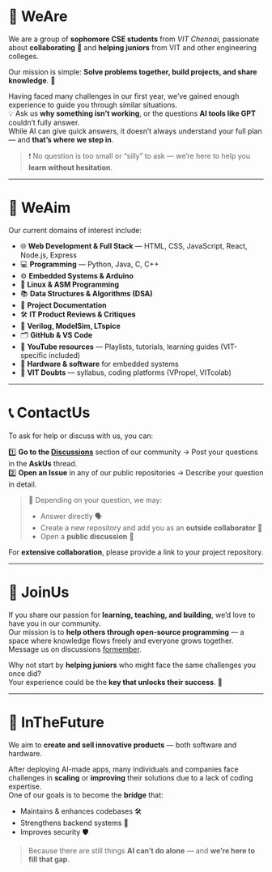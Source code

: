 # 🌟 WeAre  
We are a group of **sophomore CSE students** from *VIT Chennai*, passionate about **collaborating** 🤝 and **helping juniors** from VIT and other engineering colleges.  

Our mission is simple: **Solve problems together, build projects, and share knowledge**. 🚀  

Having faced many challenges in our first year, we’ve gained enough experience to guide you through similar situations.  
💡 Ask us **why something isn’t working**, or the questions **AI tools like GPT** couldn’t fully answer.  
While AI can give quick answers, it doesn’t always understand your full plan — and **that’s where we step in**.  

> ❗ No question is too small or “silly” to ask — we’re here to help you **learn without hesitation**.

---

# 🎯 WeAim  
Our current domains of interest include:  

- 🌐 **Web Development & Full Stack** — HTML, CSS, JavaScript, React, Node.js, Express  
- 💻 **Programming** — Python, Java, C, C++  
- ⚙ **Embedded Systems & Arduino**  
- 🐧 **Linux & ASM Programming**  
- 📚 **Data Structures & Algorithms (DSA)**  
- 📝 **Project Documentation**  
- 🛠 **IT Product Reviews & Critiques**  
- 🔬 **Verilog, ModelSim, LTspice**  
- 🗂 **GitHub & VS Code**  
- 🎥 **YouTube resources** — Playlists, tutorials, learning guides (VIT-specific included)  
- 🔧 **Hardware & software** for embedded systems  
- 🏫 **VIT Doubts** — syllabus, coding platforms (VPropel, VITcolab)  

---

# 📞 ContactUs  
To ask for help or discuss with us, you can:  

1️⃣ **Go to the [Discussions](https://github.com/orgs/VcommunityOpenSource/discussions)** section of our community → Post your questions in the **AskUs** thread.  
2️⃣ **Open an Issue** in any of our public repositories → Describe your question in detail.  

> 💬 Depending on your question, we may:  
> - Answer directly 🗣  
> - Create a new repository and add you as an **outside collaborator** 👥  
> - Open a **public discussion** 💭  

For **extensive collaboration**, please provide a link to your project repository.  

---

# 🤝 JoinUs  
If you share our passion for **learning, teaching, and building**, we’d love to have you in our community.  
Our mission is to **help others through open-source programming** — a space where knowledge flows freely and everyone grows together.  
Message us on discussions [formember](https://github.com/orgs/VcommunityOpenSource/discussions/2).

Why not start by **helping juniors** who might face the same challenges you once did?  
Your experience could be the **key that unlocks their success**. 🔑  

---

# 🔮 InTheFuture  
We aim to **create and sell innovative products** — both software and hardware.  

After deploying AI-made apps, many individuals and companies face challenges in **scaling** or **improving** their solutions due to a lack of coding expertise.  
One of our goals is to become the **bridge** that:  
- Maintains & enhances codebases 🛠  
- Strengthens backend systems 🔐  
- Improves security 🛡  

> Because there are still things **AI can’t do alone** — and **we’re here to fill that gap**.
